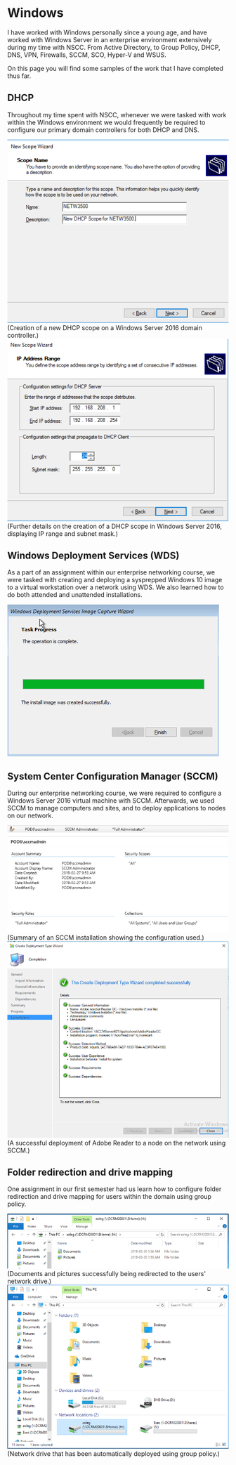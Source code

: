 # Windows
I have worked with Windows personally since a young age, and have worked with Windows Server in an enterprise environment extensively during my time with NSCC. From Active Directory, to Group Policy, DHCP, DNS, VPN, Firewalls, SCCM, SCO, Hyper-V and WSUS. 

On this page you will find some samples of the work that I have completed thus far.

## DHCP
Throughout my time spent with NSCC, whenever we were tasked with work within the Windows environment we would frequently be required to configure our primary domain controllers for both DHCP and DNS. 

<img src="images/dhcpImage01.png">
(Creation of a new DHCP scope on a Windows Server 2016 domain controller.)

<img src="images/dhcpImage02.png">
(Further details on the creation of a DHCP scope in Windows Server 2016, displaying IP range and subnet mask.)

## Windows Deployment Services (WDS)
As a part of an assignment within our enterprise networking course, we were tasked with creating and deploying a sysprepped Windows 10 image to a virtual workstation over a network using WDS. We also learned how to do both attended and unattended installations.

<img src="images/wdsImage01.png">

## System Center Configuration Manager (SCCM)
During our enterprise networking course, we were required to configure a Windows Server 2016 virtual machine with SCCM. Afterwards, we used SCCM to manage computers and sites, and to deploy applications to nodes on our network.

<img src="images/sccmImage01.png">
(Summary of an SCCM installation showing the configuration used.)
<br>

<img src="images/sccmImage02.png">
(A successful deployment of Adobe Reader to a node on the network using SCCM.)

## Folder redirection and drive mapping
One assignment in our first semester had us learn how to configure folder redirection and drive mapping for users within the domain using group policy.

<img src="images/foldersImage01.png">
(Documents and pictures successfully being redirected to the users' network drive.)

<img src="images/driveImage01.png">
(Network drive that has been automatically deployed using group policy.)